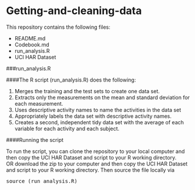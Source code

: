 Getting-and-cleaning-data
=========================

This repository contains the following files:
* README.md
* Codebook.md 
* run_analysis.R
* UCI HAR Dataset

###run_analysis.R

####The R script (run_analysis.R) does the following:

 1. Merges the training and the test sets to create one data set.
 2. Extracts only the measurements on the mean and standard deviation for each measurement.
 3. Uses descriptive activity names to name the activities in the data set
 4. Appropriately labels the data set with descriptive activity names.
 5. Creates a second, independent tidy data set with the average of each variable for each activity and each subject.

####Running the script

To run the script, you can clone the repository to your local computer and then copy the UCI HAR Dataset and script to your R working directory.<br/>
OR download the zip to your computer and then copy the UCI HAR Dataset and script to your R working directory. Then source the file locally via
<pre>source (run_analysis.R)
</pre>
